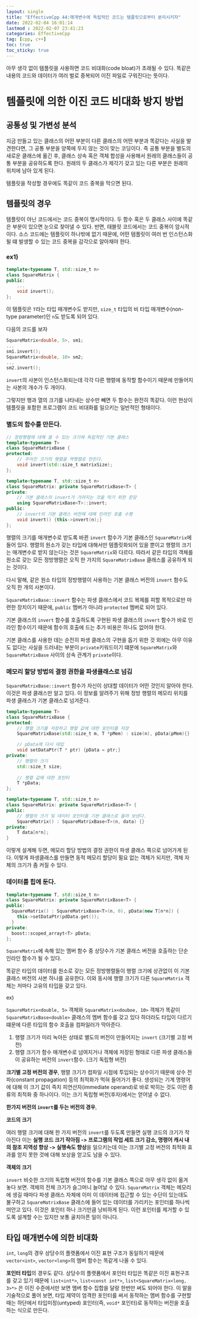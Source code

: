 ```yaml
---
layout: single
title: "EffectiveCpp 44:매개변수에 독립적인 코드는 템플릿으로부터 분리시키자"
date: 2022-02-04 16:01:14
lastmod : 2022-02-07 23:41:23
categories: EffectiveCpp
tag: [cpp, c++]
toc: true
toc_sticky: true
---
```


아무 생각 없이 템플릿을 사용하면 코드 비대화(code bloat)가 초래될 수 있다. 똑같은 내용의 코드와 데이터가 여러 벌로 중복되어 이진 파일로 구워진다는 뜻이다.

# **템플릿에 의한 이진 코드 비대화 방지 방법**

## **공통성 및 가변성 분석**
지금 만들고 있는 클래스의 어떤 부분이 다른 클래스의 어떤 부분과 똑같다는 사실을 발견한다면, 그 공통 부분을 양쪽에 두지 않는 것이 맞는 코딩이다. 즉 공통 부분을 별도의 새로운 클래스에 옮긴 후, 클래스 상속 혹은 객체 합성을 사용해서 원래의 클래스들이 공통 부분을 공유하도록 한다. 원래의 두 클래스가 제각기 갖고 있는 다른 부분은 원래의 위치에 남아 있게 된다.

템플릿을 작성할 경우에도 똑같이 코드 중복을 막으면 된다.

## **템플릿의 경우**
템플릿이 아닌 코드에서는 코드 중복이 명시적이다. 두 함수 혹은 두 클래스 사이에 똑같은 부분이 있으면 눈으로 찾아낼 수 있다. 반면, 태블릿 코드에서는 코드 중복이 암시적이다. 소스 코드에는 템플릿이 하나밖에 없기 때문에, 어떤 템플릿이 여러 번 인스턴스화될 떄 발생할 수 있는 코드 중복을 감각으로 알아채야 한다.

### **ex1)**
```cpp
template<typename T, std::size_t n>
class SquareMatrix {
public:
    ...
    void invert();
};
```

이 탬플릿은 `T`라는 타입 매개변수도 받지만, `size_t` 타입의 비 타입 매개변수(non-type parameter)인 `n`도 받도록 되어 있다.

다음의 코드를 보자
```cpp
SquareMatrix<double, 5>, sm1;
...
sm1.invert();
SquareMatrix<double, 10> sm2;
...
sm2.invert();
```
`invert`의 사본이 인스턴스화되는데 각각 다른 행렬에 동작할 함수이기 때문에 만들어지는 사본의 개수가 두 개이다.

그렇지만 행과 열의 크기를 나타내는 상수만 빼면 두 함수는 완전히 똑같다. 이런 현상이 템플릿을 포함한 프로그램이 코드 비대화를 일으키는 일반적인 형태이다.

### **별도의 함수를 만든다.**
```cpp
// 정방행렬에 대해 쓸 수 있는 크기에 독립적인 기본 클래스
template<typename T>
class SquareMatrixBase {
protected:
    // 주어진 크기의 행렬을 역행렬로 만든다.
    void invert(std::size_t matrixSize);
};

template<typename T, std::size_t n>
class SquareMatrix: private SquareMatrixBase<T> {
private:
    // 기본 클래스의 invert가 가려지는 것을 막기 위한 문장
    using SquareMatrixBase<T>::invert;
public:
    // invert의 기본 클래스 버전에 대해 인라인 호출 수행
    void invert() {this->invert(n);}
};
```

행렬의 크기를 매개변수로 받도록 바뀐 `invert` 함수가 기본 클래스인 `SquareMatrix`에 들어 있다. 행렬의 원소가 갖는 타입에 대해서만 템플릿화되어 있을 뿐이고 행렬의 크기는 매개변수로 받지 않는다는 것은 `SquareMatrix`와 다르다. 따라서 같은 타입의 객체를 원소로 갖는 모든 정방행렬은 오직 한 가지의 `SquareMatrixBase` 클래스를 공유하게 되는 것이다.

다시 말해, 같은 원소 타입의 정방행렬이 사용하는 기본 클래스 버전의 `invert` 함수도 오직 한 개의 사본이다.

`SquareMatrixBase::invert` 함수는 파생 클래스에서 코드 복제를 피할 목적으로만 마련한 장치이기 때문에, `public` 멤버가 아니라 `protected` 멤버로 되어 있다.

기본 클래스의 `invert` 함수를 호출하도록 구현된 파생 클래스의 `invert` 함수가 바로 인라인 함수이기 때문에 함수의 호출에 드는 추가 비용은 하나도 없어야 한다.

기본 클래스를 사용한 데는 순전히 파생 클래스의 구현을 돕기 위한 것 외에는 아무 이유도 없다는 사실을 드러내는 부분이 `private`키워드이기 떄문에 `SquareMatrix`와 `SquareMatrixBase` 사이의 상속 관계가 `private`이다.

### **메모리 할당 방법의 결정 권한을 파생클래스로 넘김**
`SquareMatrixBase::invert` 함수가 자신이 상대할 데이터가 어떤 것인지 알아야 한다. 이것은 파생 클래스만 알고 있다. 이 정보를 알려주기 위해 정방 행렬의 메모리 위치를 파생 클래스가 기본 클래스로 넘겨준다.
```cpp
template<typename T>
class SquareMatrixBase {
protected:
    // 행렬 크기를 저장하고 행렬 값에 대한 포인터를 저장
    SquareMatrixBase(std::size_t m, T *pMem) : size(n), pData(pMem){}

    // pData에 다시 대입
    void setDataPtr(T * ptr) {pData = ptr;}
private:
    // 행렬의 크기
    std::size_t size;
    
    // 행렬 값에 대한 포인터
    T *pData;
};

template<typename T, std::size_t n>
class SquareMatrix: private SquareMatrixBase<T> {
public:
    // 행렬의 크기 및 데이터 포인터를 기본 클래스로 올려 보낸다.
    SquareMatrix() : SquareMatrixBase<T>(n, data) {}
private:
    T data[n*n];
}
```
이렇게 설계해 두면, 메모리 할당 방법의 결정 권한이 파생 클래스 쪽으로 넘어가게 된다.
이렇게 파생클래스를 만들면 동적 메모리 할당이 필요 없는 객체가 되지만, 객체 자체의 크기가 좀 커질 수 있다. 

### **데이터를 힙에 둔다.**
```cpp
template<typename T, std::size_t n>
class SquareMatrix: private SquareMatrixBase<T> {
public:
  SquareMatrix() : SquareMatrixBase<T>(n, 0), pData(new T[n*n]) {
    this->setDataPtr(pdData.get());
  }
private:
  boost::scoped_arrayt<T> pData;
};
```
`SquareMatrix`에 속해 있는 멤버 함수 중 상당수가 기본 클래스 버전을 호출하는 단순 인라인 함수가 될 수 있다.

똑같은 타입의 데이터를 원소로 갖는 모든 정방행렬들이 행렬 크기에 상관없이 이 기본 클래스 버전의 사본 하나를 공유한다. 이와 동시에 행렬 크기가 다른 `SquareMatrix` 객체는 저마다 고유의 타입을 갖고 있다. 

ex)

`SqaureMatrix<double, 5>` 객체와 `SquareMatrix<douboe, 10>` 객체가 똑같이 `SquareMatrixBase<double>` 클래스의 멤버 함수를 갖고 있다 하더라도 타입이 다르기 떄문에 다른 타입의 함수 호출을 컴파일러가 막아준다.

1. 행렬 크기가 미리 녹아든 상태로 별도의 버전이 만들어지는 `invert` (크기별 고정 버전)
2. 행렬 크기가 함수 매개변수로 넘여지거나 객체에 저장된 형태로 다른 파생 클래스들이 공유하는 버전의 `invert`함수. (크기 독립형 버전)

**크기별 고정 버전의 경우**, 행렬 크기가 컴파일 시점에 투입되는 상수이기 때문에 상수 전파(constant propagation) 등의 최적화가 먹혀 들어가기 좋다. 생성되는 기계 명령어에 대해 이 크기 값이 즉치 피연산자(immediate operand)로 바로 박히는 것도 이런 종류의 최적화 중 하나이다. 이는 크기 독립형 버전(후자)에서는 얻어낼 수 없다.

**한가지 버전의 `invert`를 두는 버전의 경우**, 

**코드의 크기**


여러 행렬 크기에 대해 한 가지 버전의 `invert`를 두도록 만들면 실행 코드의 크기가 작아진다 이는 **실행 코드 크기 작아짐 -> 프로그램의 작업 세트 크기 감소, 명령어 캐시 내의 참조 지역성 향상 -> 실행속도 향상**을 일으키는데 이는 크기별 고정 버전의 최적화 효과를 얻지 못한 것에 대해 보상을 얻고도 남을 수 있다.

**객체의 크기**

`invert` 비슷한 크기의 독립형 버전의 함수를 기본 클래스 쪽으로 아무 생각 없이 옮겨 놓다 보면. 객체의 전체 크기가 슬그머니 늘어날 수 있다. `SquareMatrix` 객체는 메모리에 생길 때마다 파생 클래스 자체에 이미 이 데이터에 접근할 수 있는 수단이 있는데도 불구하고 `SquareMatrixBase` 클래스에 들어 있는 데이터를 가리키는 포인터를 하나씩 떠안고 있다. 이것은 포인터 하나 크기만큼 낭비하게 된다. 이런 포인터를 제거할 수 있도록 설계할 수는 있지만 보통 골치아픈 일이 아니다.

## **타입 매개변수에 의한 비대화**

`int`, `long`의 경우 상당수의 플랫폼에서 이진 표현 구조가 동일하기 때문에 `vector<int>`, `vector<long>`의 멤버 함수는 똑같게 나올 수 있다. 

**포인터 타입**의 경우도 같다. 상당수의 플랫폼에서 포인터 타입은 똑같은 이진 표현구조를 갖고 있기 때문에 `list<int*>`, `list<const int*>`, `list<SquareMatrix<long, 3>*>` 은 이진 수준에서만 보면 멤버 함수 집합을 달랑 한번만 써도 되어야 한다. 이 말을 기술적으로 풀어 보면, 타입 제약이 엄격한 포인터를 써서 동작하는 멤버 함수를 구현할 때는 하단에서 타입미정(untyped) 포인터(즉, `void*` 포인터)로 동작하는 버전을 호출하는 식으로 만든다.